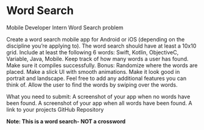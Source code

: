 # Word Search
Mobile Developer Intern Word Search problem

Create a word search mobile app for Android or iOS (depending on the discipline you’re applying to).
The word search should have at least a 10x10 grid.
Include at least the following 6 words: Swift, Kotlin, ObjectiveC, Variable, Java, Mobile.
Keep track of how many words a user has found.
Make sure it compiles successfully.
Bonus:
Randomize where the words are placed.
Make a slick UI with smooth animations.
Make it look good in portrait and landscape.
Feel free to add any additional features you can think of.
Allow the user to find the words by swiping over the words.


What you need to submit:
A screenshot of your app when no words have been found.
A screenshot of your app when all words have been found.
A link to your projects GitHub Repository


**Note: This is a word search- NOT a crossword**


